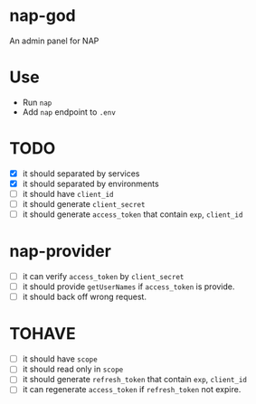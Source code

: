# nap-god
An admin panel for NAP

# Use
- Run `nap`
- Add `nap` endpoint to `.env`

# TODO
- [x] it should separated by services 
- [x] it should separated by environments
- [ ] it should have `client_id`
- [ ] it should generate `client_secret`
- [ ] it should generate `access_token` that contain `exp`, `client_id`

# nap-provider
- [ ] it can verify `access_token` by `client_secret`
- [ ] it should provide `getUserNames` if `access_token` is provide.
- [ ] it should back off wrong request.

# TOHAVE
- [ ] it should have `scope`
- [ ] it should read only in `scope`
- [ ] it should generate `refresh_token` that contain `exp`, `client_id`
- [ ] it can regenerate `access_token` if `refresh_token` not expire.
